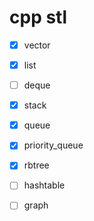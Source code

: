 # cpp stl

- [x] vector

- [x] list

- [ ] deque

- [x] stack

- [x] queue

- [x] priority_queue

- [x] rbtree

- [ ] hashtable

- [ ] graph

